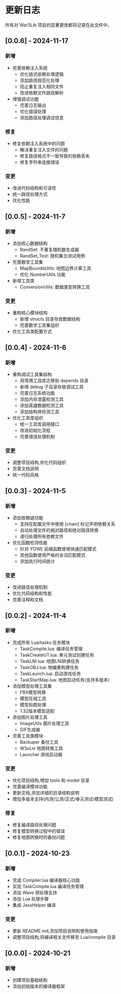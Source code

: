 # 更新日志

所有对 War3Lib 项目的显著更改都将记录在此文件中。

## [0.0.6] - 2024-11-17

### 新增
- 完善依赖注入系统
  - 优化链式依赖处理逻辑
  - 添加路径规范化处理
  - 防止重复注入相同文件
  - 改进依赖文件路径解析
- 增强调试功能
  - 完善日志输出
  - 优化错误处理
  - 添加路径处理调试信息

### 修复
- 修复依赖注入系统中的问题
  - 解决重复注入文件的问题
  - 修复路径格式不一致导致的依赖丢失
  - 修复字符串连接错误

### 变更
- 改进代码结构和可读性
- 统一路径处理方式
- 优化性能

## [0.0.5] - 2024-11-7

### 新增
- 添加核心数据结构
  - RandSet: 不重复随机数生成器
  - RandSet_Test: 随机集合测试用例
- 完善数学工具集
  - MapBoundsUtils: 地图边界计算工具
  - 优化 NumberUtils 功能
- 新增工具类
  - ConversionUtils: 数据类型转换工具

### 变更
- 重构核心模块结构
  - 新增 structs 目录存放数据结构
  - 完善数学工具集组织
- 优化工具类配置方式

## [0.0.4] - 2024-11-6

### 新增
- 重构调试工具集结构
  - 将常用工具库迁移到 depends 目录
  - 新增 debug 子目录存放调试工具
  - 完善日志系统功能
  - 添加内存泄露检测工具
  - 添加英雄数据检测工具
  - 添加结构体检测工具
- 优化工具库组织
  - 统一工具库调用接口
  - 改进初始化流程
  - 完善错误处理机制

### 变更
- 调整项目结构,优化代码组织
- 完善文档说明
- 统一代码风格

## [0.0.3] - 2024-11-5

### 新增
- 添加依赖链功能
  - 支持在配置文件中使用 [chain] 标记声明依赖关系
  - 自动处理文件的相对路径和绝对路径转换
  - 递归处理所有依赖文件
- 优化函数检测性能
  - 针对 YDWE 前缀函数使用快速匹配模式
  - 其他函数使用严格的全词匹配模式
  - 添加执行时间统计

### 变更
- 改进路径处理机制
- 优化代码结构和性能
- 完善注释和文档

## [0.0.2] - 2024-11-4

### 新增
- 完成所有 Lua/tasks 任务模块
  - TaskCompile.lua: 编译任务管理
  - TaskCreateUT.lua: 单元测试创建任务
  - TaskLNI.lua: 地图LNI转换任务
  - TaskOBJ.lua: 物编重构建任务
  - TaskLaunch.lua: 启动游戏任务
  - TaskStartMap.lua: 地图启动任务(支持多版本)
- 添加模型处理工具集
  - FBX模型转换
  - 模型压缩工具
  - 模型贴图处理
  - 1.32版本模型适配
- 添加图片处理工具
  - ImageUtils 图片处理工具
  - GIF生成器
- 完善工具类模块
  - Backuper 备份工具
  - W3xLni 地图转换工具
  - Launcher 游戏启动器

### 变更
- 优化项目结构,增加 tools 和 model 目录
- 完善编译模块功能
- 更新文档,添加详细的目录结构说明
- 增加多版本支持(内测/公测/正式/单元测试/模型测试)

### 修复
- 修复编译路径处理问题
- 修复模型转换过程中的错误
- 修复地图转换时的备份问题

## [0.0.1] - 2024-10-23

### 新增
- 完成 Compiler.lua 编译器核心功能
- 实现 TaskCompile.lua 编译任务管理
- 添加 Wave 预处理支持
- 添加 Lua 处理步骤
- 集成 JassHelper 编译

### 变更
- 更新 README.md,添加项目说明和使用指南
- 调整项目结构,将编译相关文件移至 Lua/compile 目录

## [0.0.0] - 2024-10-21

### 新增
- 创建项目基础结构
- 添加初始版本的编译器框架
